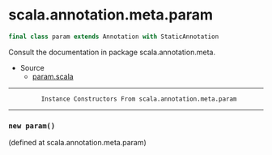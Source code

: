 
#                         scala.annotation.meta.param                         #

```scala
final class param extends Annotation with StaticAnnotation
```

Consult the documentation in package scala.annotation.meta.

* Source
  * [param.scala](https://github.com/scala/scala/tree/6d09a1ba5f/src/library/scala/annotation/meta/param.scala#L1)


--------------------------------------------------------------------------------
             Instance Constructors From scala.annotation.meta.param
--------------------------------------------------------------------------------


### `new param()`                                                            ###
(defined at scala.annotation.meta.param)
